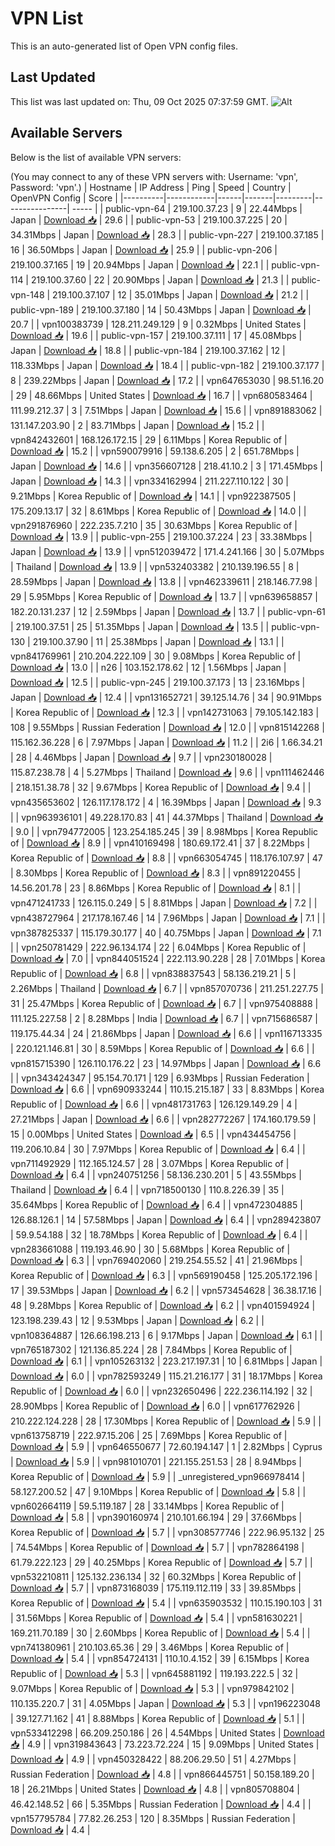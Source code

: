 # VPN List

This is an auto-generated list of Open VPN config files.

## Last Updated

This list was last updated on: Thu, 09 Oct 2025 07:37:59 GMT.
![Alt](https://repobeats.axiom.co/api/embed/186b98318ef1479477931607c1ad7d823f12451f.svg "Repobeats analytics image")

## Available Servers

Below is the list of available VPN servers:

(You may connect to any of these VPN servers with: Username: 'vpn', Password: 'vpn'.)
| Hostname | IP Address | Ping | Speed | Country | OpenVPN Config | Score |
|----------|------------|------|-------|---------|----------------| ----- |
| public-vpn-64 | 219.100.37.23 | 9 | 22.44Mbps | Japan | [Download 📥](./configs/server_0_JP.ovpn) | 29.6 |
| public-vpn-53 | 219.100.37.225 | 20 | 34.31Mbps | Japan | [Download 📥](./configs/server_1_JP.ovpn) | 28.3 |
| public-vpn-227 | 219.100.37.185 | 16 | 36.50Mbps | Japan | [Download 📥](./configs/server_2_JP.ovpn) | 25.9 |
| public-vpn-206 | 219.100.37.165 | 19 | 20.94Mbps | Japan | [Download 📥](./configs/server_3_JP.ovpn) | 22.1 |
| public-vpn-114 | 219.100.37.60 | 22 | 20.90Mbps | Japan | [Download 📥](./configs/server_4_JP.ovpn) | 21.3 |
| public-vpn-148 | 219.100.37.107 | 12 | 35.01Mbps | Japan | [Download 📥](./configs/server_5_JP.ovpn) | 21.2 |
| public-vpn-189 | 219.100.37.180 | 14 | 50.43Mbps | Japan | [Download 📥](./configs/server_6_JP.ovpn) | 20.7 |
| vpn100383739 | 128.211.249.129 | 9 | 0.32Mbps | United States | [Download 📥](./configs/server_7_US.ovpn) | 19.6 |
| public-vpn-157 | 219.100.37.111 | 17 | 45.08Mbps | Japan | [Download 📥](./configs/server_8_JP.ovpn) | 18.8 |
| public-vpn-184 | 219.100.37.162 | 12 | 118.33Mbps | Japan | [Download 📥](./configs/server_9_JP.ovpn) | 18.4 |
| public-vpn-182 | 219.100.37.177 | 8 | 239.22Mbps | Japan | [Download 📥](./configs/server_10_JP.ovpn) | 17.2 |
| vpn647653030 | 98.51.16.20 | 29 | 48.66Mbps | United States | [Download 📥](./configs/server_11_US.ovpn) | 16.7 |
| vpn680583464 | 111.99.212.37 | 3 | 7.51Mbps | Japan | [Download 📥](./configs/server_12_JP.ovpn) | 15.6 |
| vpn891883062 | 131.147.203.90 | 2 | 83.71Mbps | Japan | [Download 📥](./configs/server_13_JP.ovpn) | 15.2 |
| vpn842432601 | 168.126.172.15 | 29 | 6.11Mbps | Korea Republic of | [Download 📥](./configs/server_14_KR.ovpn) | 15.2 |
| vpn590079916 | 59.138.6.205 | 2 | 651.78Mbps | Japan | [Download 📥](./configs/server_15_JP.ovpn) | 14.6 |
| vpn356607128 | 218.41.10.2 | 3 | 171.45Mbps | Japan | [Download 📥](./configs/server_16_JP.ovpn) | 14.3 |
| vpn334162994 | 211.227.110.122 | 30 | 9.21Mbps | Korea Republic of | [Download 📥](./configs/server_17_KR.ovpn) | 14.1 |
| vpn922387505 | 175.209.13.17 | 32 | 8.61Mbps | Korea Republic of | [Download 📥](./configs/server_18_KR.ovpn) | 14.0 |
| vpn291876960 | 222.235.7.210 | 35 | 30.63Mbps | Korea Republic of | [Download 📥](./configs/server_19_KR.ovpn) | 13.9 |
| public-vpn-255 | 219.100.37.224 | 23 | 33.38Mbps | Japan | [Download 📥](./configs/server_20_JP.ovpn) | 13.9 |
| vpn512039472 | 171.4.241.166 | 30 | 5.07Mbps | Thailand | [Download 📥](./configs/server_21_TH.ovpn) | 13.9 |
| vpn532403382 | 210.139.196.55 | 8 | 28.59Mbps | Japan | [Download 📥](./configs/server_22_JP.ovpn) | 13.8 |
| vpn462339611 | 218.146.77.98 | 29 | 5.95Mbps | Korea Republic of | [Download 📥](./configs/server_23_KR.ovpn) | 13.7 |
| vpn639658857 | 182.20.131.237 | 12 | 2.59Mbps | Japan | [Download 📥](./configs/server_24_JP.ovpn) | 13.7 |
| public-vpn-61 | 219.100.37.51 | 25 | 51.35Mbps | Japan | [Download 📥](./configs/server_25_JP.ovpn) | 13.5 |
| public-vpn-130 | 219.100.37.90 | 11 | 25.38Mbps | Japan | [Download 📥](./configs/server_26_JP.ovpn) | 13.1 |
| vpn841769961 | 210.204.222.109 | 30 | 9.08Mbps | Korea Republic of | [Download 📥](./configs/server_27_KR.ovpn) | 13.0 |
| n26 | 103.152.178.62 | 12 | 1.56Mbps | Japan | [Download 📥](./configs/server_28_JP.ovpn) | 12.5 |
| public-vpn-245 | 219.100.37.173 | 13 | 23.16Mbps | Japan | [Download 📥](./configs/server_29_JP.ovpn) | 12.4 |
| vpn131652721 | 39.125.14.76 | 34 | 90.91Mbps | Korea Republic of | [Download 📥](./configs/server_30_KR.ovpn) | 12.3 |
| vpn142731063 | 79.105.142.183 | 108 | 9.55Mbps | Russian Federation | [Download 📥](./configs/server_31_RU.ovpn) | 12.0 |
| vpn815142268 | 115.162.36.228 | 6 | 7.97Mbps | Japan | [Download 📥](./configs/server_32_JP.ovpn) | 11.2 |
| 2i6 | 1.66.34.21 | 28 | 4.46Mbps | Japan | [Download 📥](./configs/server_33_JP.ovpn) | 9.7 |
| vpn230180028 | 115.87.238.78 | 4 | 5.27Mbps | Thailand | [Download 📥](./configs/server_34_TH.ovpn) | 9.6 |
| vpn111462446 | 218.151.38.78 | 32 | 9.67Mbps | Korea Republic of | [Download 📥](./configs/server_35_KR.ovpn) | 9.4 |
| vpn435653602 | 126.117.178.172 | 4 | 16.39Mbps | Japan | [Download 📥](./configs/server_36_JP.ovpn) | 9.3 |
| vpn963936101 | 49.228.170.83 | 41 | 44.37Mbps | Thailand | [Download 📥](./configs/server_37_TH.ovpn) | 9.0 |
| vpn794772005 | 123.254.185.245 | 39 | 8.98Mbps | Korea Republic of | [Download 📥](./configs/server_38_KR.ovpn) | 8.9 |
| vpn410169498 | 180.69.172.41 | 37 | 8.22Mbps | Korea Republic of | [Download 📥](./configs/server_39_KR.ovpn) | 8.8 |
| vpn663054745 | 118.176.107.97 | 47 | 8.30Mbps | Korea Republic of | [Download 📥](./configs/server_40_KR.ovpn) | 8.3 |
| vpn891220455 | 14.56.201.78 | 23 | 8.86Mbps | Korea Republic of | [Download 📥](./configs/server_41_KR.ovpn) | 8.1 |
| vpn471241733 | 126.115.0.249 | 5 | 8.81Mbps | Japan | [Download 📥](./configs/server_42_JP.ovpn) | 7.2 |
| vpn438727964 | 217.178.167.46 | 14 | 7.96Mbps | Japan | [Download 📥](./configs/server_43_JP.ovpn) | 7.1 |
| vpn387825337 | 115.179.30.177 | 40 | 40.75Mbps | Japan | [Download 📥](./configs/server_44_JP.ovpn) | 7.1 |
| vpn250781429 | 222.96.134.174 | 22 | 6.04Mbps | Korea Republic of | [Download 📥](./configs/server_45_KR.ovpn) | 7.0 |
| vpn844051524 | 222.113.90.228 | 28 | 7.01Mbps | Korea Republic of | [Download 📥](./configs/server_46_KR.ovpn) | 6.8 |
| vpn838837543 | 58.136.219.21 | 5 | 2.26Mbps | Thailand | [Download 📥](./configs/server_47_TH.ovpn) | 6.7 |
| vpn857070736 | 211.251.227.75 | 31 | 25.47Mbps | Korea Republic of | [Download 📥](./configs/server_48_KR.ovpn) | 6.7 |
| vpn975408888 | 111.125.227.58 | 2 | 8.28Mbps | India | [Download 📥](./configs/server_49_IN.ovpn) | 6.7 |
| vpn715686587 | 119.175.44.34 | 24 | 21.86Mbps | Japan | [Download 📥](./configs/server_50_JP.ovpn) | 6.6 |
| vpn116713335 | 220.121.146.81 | 30 | 8.59Mbps | Korea Republic of | [Download 📥](./configs/server_51_KR.ovpn) | 6.6 |
| vpn815715390 | 126.110.176.22 | 23 | 14.97Mbps | Japan | [Download 📥](./configs/server_52_JP.ovpn) | 6.6 |
| vpn343424347 | 95.154.70.171 | 129 | 6.93Mbps | Russian Federation | [Download 📥](./configs/server_53_RU.ovpn) | 6.6 |
| vpn690933244 | 110.15.215.187 | 33 | 8.83Mbps | Korea Republic of | [Download 📥](./configs/server_54_KR.ovpn) | 6.6 |
| vpn481731763 | 126.129.149.29 | 4 | 27.21Mbps | Japan | [Download 📥](./configs/server_55_JP.ovpn) | 6.6 |
| vpn282772267 | 174.160.179.59 | 15 | 0.00Mbps | United States | [Download 📥](./configs/server_56_US.ovpn) | 6.5 |
| vpn434454756 | 119.206.10.84 | 30 | 7.97Mbps | Korea Republic of | [Download 📥](./configs/server_57_KR.ovpn) | 6.4 |
| vpn711492929 | 112.165.124.57 | 28 | 3.07Mbps | Korea Republic of | [Download 📥](./configs/server_58_KR.ovpn) | 6.4 |
| vpn240751256 | 58.136.230.201 | 5 | 43.55Mbps | Thailand | [Download 📥](./configs/server_59_TH.ovpn) | 6.4 |
| vpn718500130 | 110.8.226.39 | 35 | 35.64Mbps | Korea Republic of | [Download 📥](./configs/server_60_KR.ovpn) | 6.4 |
| vpn472304885 | 126.88.126.1 | 14 | 57.58Mbps | Japan | [Download 📥](./configs/server_61_JP.ovpn) | 6.4 |
| vpn289423807 | 59.9.54.188 | 32 | 18.78Mbps | Korea Republic of | [Download 📥](./configs/server_62_KR.ovpn) | 6.4 |
| vpn283661088 | 119.193.46.90 | 30 | 5.68Mbps | Korea Republic of | [Download 📥](./configs/server_63_KR.ovpn) | 6.3 |
| vpn769402060 | 219.254.55.52 | 41 | 21.96Mbps | Korea Republic of | [Download 📥](./configs/server_64_KR.ovpn) | 6.3 |
| vpn569190458 | 125.205.172.196 | 17 | 39.53Mbps | Japan | [Download 📥](./configs/server_65_JP.ovpn) | 6.2 |
| vpn573454628 | 36.38.17.16 | 48 | 9.28Mbps | Korea Republic of | [Download 📥](./configs/server_66_KR.ovpn) | 6.2 |
| vpn401594924 | 123.198.239.43 | 12 | 9.53Mbps | Japan | [Download 📥](./configs/server_67_JP.ovpn) | 6.2 |
| vpn108364887 | 126.66.198.213 | 6 | 9.17Mbps | Japan | [Download 📥](./configs/server_68_JP.ovpn) | 6.1 |
| vpn765187302 | 121.136.85.224 | 28 | 7.84Mbps | Korea Republic of | [Download 📥](./configs/server_69_KR.ovpn) | 6.1 |
| vpn105263132 | 223.217.197.31 | 10 | 6.81Mbps | Japan | [Download 📥](./configs/server_70_JP.ovpn) | 6.0 |
| vpn782593249 | 115.21.216.177 | 31 | 18.17Mbps | Korea Republic of | [Download 📥](./configs/server_71_KR.ovpn) | 6.0 |
| vpn232650496 | 222.236.114.192 | 32 | 28.90Mbps | Korea Republic of | [Download 📥](./configs/server_72_KR.ovpn) | 6.0 |
| vpn617762926 | 210.222.124.228 | 28 | 17.30Mbps | Korea Republic of | [Download 📥](./configs/server_73_KR.ovpn) | 5.9 |
| vpn613758719 | 222.97.15.206 | 25 | 7.69Mbps | Korea Republic of | [Download 📥](./configs/server_74_KR.ovpn) | 5.9 |
| vpn646550677 | 72.60.194.147 | 1 | 2.82Mbps | Cyprus | [Download 📥](./configs/server_75_CY.ovpn) | 5.9 |
| vpn981010701 | 221.155.251.53 | 28 | 8.94Mbps | Korea Republic of | [Download 📥](./configs/server_76_KR.ovpn) | 5.9 |
| _unregistered_vpn966978414 | 58.127.200.52 | 47 | 9.10Mbps | Korea Republic of | [Download 📥](./configs/server_77_KR.ovpn) | 5.8 |
| vpn602664119 | 59.5.119.187 | 28 | 33.14Mbps | Korea Republic of | [Download 📥](./configs/server_78_KR.ovpn) | 5.8 |
| vpn390160974 | 210.101.66.194 | 29 | 37.66Mbps | Korea Republic of | [Download 📥](./configs/server_79_KR.ovpn) | 5.7 |
| vpn308577746 | 222.96.95.132 | 25 | 74.54Mbps | Korea Republic of | [Download 📥](./configs/server_80_KR.ovpn) | 5.7 |
| vpn782864198 | 61.79.222.123 | 29 | 40.25Mbps | Korea Republic of | [Download 📥](./configs/server_81_KR.ovpn) | 5.7 |
| vpn532210811 | 125.132.236.134 | 32 | 60.32Mbps | Korea Republic of | [Download 📥](./configs/server_82_KR.ovpn) | 5.7 |
| vpn873168039 | 175.119.112.119 | 33 | 39.85Mbps | Korea Republic of | [Download 📥](./configs/server_83_KR.ovpn) | 5.4 |
| vpn635903532 | 110.15.190.103 | 31 | 31.56Mbps | Korea Republic of | [Download 📥](./configs/server_84_KR.ovpn) | 5.4 |
| vpn581630221 | 169.211.70.189 | 30 | 2.60Mbps | Korea Republic of | [Download 📥](./configs/server_85_KR.ovpn) | 5.4 |
| vpn741380961 | 210.103.65.36 | 29 | 3.46Mbps | Korea Republic of | [Download 📥](./configs/server_86_KR.ovpn) | 5.4 |
| vpn854724131 | 110.10.4.152 | 39 | 6.15Mbps | Korea Republic of | [Download 📥](./configs/server_87_KR.ovpn) | 5.3 |
| vpn645881192 | 119.193.222.5 | 32 | 9.07Mbps | Korea Republic of | [Download 📥](./configs/server_88_KR.ovpn) | 5.3 |
| vpn979842102 | 110.135.220.7 | 31 | 4.05Mbps | Japan | [Download 📥](./configs/server_89_JP.ovpn) | 5.3 |
| vpn196223048 | 39.127.71.162 | 41 | 8.88Mbps | Korea Republic of | [Download 📥](./configs/server_90_KR.ovpn) | 5.1 |
| vpn533412298 | 66.209.250.186 | 26 | 4.54Mbps | United States | [Download 📥](./configs/server_91_US.ovpn) | 4.9 |
| vpn319843643 | 73.223.72.224 | 15 | 9.09Mbps | United States | [Download 📥](./configs/server_92_US.ovpn) | 4.9 |
| vpn450328422 | 88.206.29.50 | 51 | 4.27Mbps | Russian Federation | [Download 📥](./configs/server_93_RU.ovpn) | 4.8 |
| vpn866445751 | 50.158.189.20 | 18 | 26.21Mbps | United States | [Download 📥](./configs/server_94_US.ovpn) | 4.8 |
| vpn805708804 | 46.42.148.52 | 66 | 5.35Mbps | Russian Federation | [Download 📥](./configs/server_95_RU.ovpn) | 4.4 |
| vpn157795784 | 77.82.26.253 | 120 | 8.35Mbps | Russian Federation | [Download 📥](./configs/server_96_RU.ovpn) | 4.4 |

